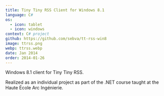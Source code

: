 ```yaml
---
title: Tiny Tiny RSS Client for Windows 8.1
language: C#
os:
  - icon: tablet
  - icon: windows
context: C# project
github: https://github.com/sebva/tt-rss-win8
image: ttrss.png
webp: ttrss.webp
date: Jan 2014
order: 2014-01-26
---
```


Windows 8.1 client for Tiny Tiny RSS.

Realized as an individual project as part of the .NET course taught at the Haute École Arc Ingénierie.
